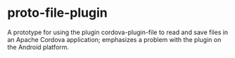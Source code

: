 # proto-file-plugin
A prototype for using the plugin cordova-plugin-file to read and save files in an Apache Cordova application; emphasizes a problem with the plugin on the Android platform.
